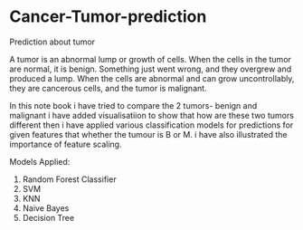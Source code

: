 # Cancer-Tumor-prediction
Prediction about tumor

A tumor is an abnormal lump or growth of cells. When the cells in the tumor are normal, it is benign. Something just went wrong, and they overgrew and produced a lump. When the cells are abnormal and can grow uncontrollably, they are cancerous cells, and the tumor is malignant.

In this note book i have tried to compare the 2 tumors- benign and malignant i have added visualisatiion to show that how are these two tumors different then i have applied various classification models for predictions for given features that whether the tumour is B or M. i have also illustrated the importance of feature scaling.

Models Applied:
1. Random Forest Classifier
2. SVM
3. KNN
4. Naive Bayes
5. Decision Tree

